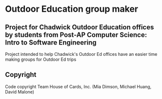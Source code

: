 # Outdoor Education group maker
## Project for Chadwick Outdoor Education offices by students from Post-AP Computer Science: Intro to Software Engineering
Project intended to help Chadwick's Outdoor Ed offices have an easier time making groups for Outdoor Ed trips 

## Copyright
Code copyright Team House of Cards, Inc. (Mia Dimson, Michael Huang, David Malone)
